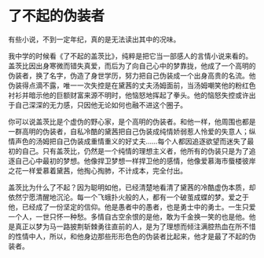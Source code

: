 # 了不起的伪装者

有些小说，不到一定年纪，真的是无法读出其中的况味。 

我中学的时候看《了不起的盖茨比》，纯粹是把它当一部感人的言情小说来看的。盖茨比因出身寒微而错失真爱，而后为了向自己心中的梦靠拢，他成了一个高明的伪装者，换了名字，伪造了身世学历，努力把自己伪装成一个出身高贵的名流。他伪装得点滴不露，唯一一次失控是在黛茜的丈夫汤姆面前，当汤姆嘲笑他的粉红色衬衫并暗示他的巨额财富来源不明时，他恼怒地挥起了拳头。他的恼怒失控或许出于自己深深的无力感，只因他无论如何也融不进这个圈子。 

你可以说盖茨比是个虚伪的野心家，是个高明的伪装者。和他一样，他周围也都是一群高明的伪装者，自私冷酷的黛茜把自己伪装成纯情娇弱惹人怜爱的失意人；纵情声色的汤姆把自己伪装成重情重义的好丈夫……每个人都因追逐欲望而迷失了最初的自己。只有盖茨比，仍然是一个纯情的理想主义者，他所有的伪装只是为了追逐自己心中最初的梦想。他像捍卫梦想一样捍卫他的感情，他像爱慕海市蜃楼彼岸之花一样爱慕着黛茜，他掏心掏肺，不计成本，完全付出。 

盖茨比为什么了不起？因为聪明如他，已经清楚地看清了黛茜的冷酷虚伪本质，却依然宁愿清醒地沉沦。每一个飞蛾扑火般的人，都有一个破茧成蝶的梦。爱之于他，已经成了一份坚定的信仰。他是愚者中的愚者，也是勇士中的勇士。一生只爱一个人，一世只怀一种愁。多情自古空余恨的是他，敢为千金换一笑的也是他。他是真正以梦为马一路披荆斩棘勇往直前的人，是为了理想而倾注满腔热血在所不惜的性情中人，所以，和他身边那些形形色色的伪装者比起来，他才是最了不起的伪装者。